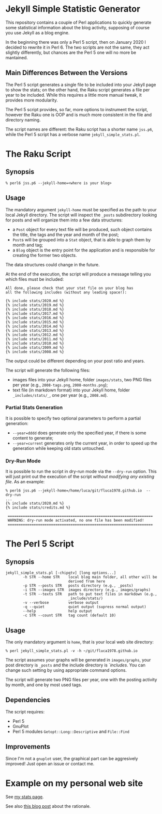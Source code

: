 # Jekyll Simple Statistic Generator

This repository contains a couple of Perl applications to quickly generate some statistical information about the blog activity, supposing of course you use Jekyll as a blog engine.

In the beginning there was only a Perl 5 script, then on January 2020 I decided to rewrite it in Perl 6. The two scripts are not the same, they act slightly differently, but chances are the Perl 5 one will no more be mantained.

## Main Differences Between the Versions

The Perl 5 script generates a single file to be included into your Jekyll page to show the stats; on the other hand, the Raku script generates a file per year to be included. While this requires a little more manual tweak, it provides more modularity.

The Perl 5 script provides, so far, more options to instrument the script, however the Raku one is OOP and is much more consistent in the file and directory naming.

The script names are different: the Raku script has a shorter name `jss.p6`, while the Perl 5 script has a verbose name `jekyll_simple_stats.pl`.

# The Raku Script

## Synopsis

```shell
% perl6 jss.p6 --jekyll-home=<where is your blog> 
```

## Usage

The mandatory argument `jekyll-home` must be specified as the path to your local Jekyll directory.
The script will inspect the `_posts` subdirectory looking for posts and will organize them into a few data structures:
- a `Post` object for every text file will be produced, such object contains the title, the tags and the year and month of the post;
- `Post`s will be grouped into a `Stat` object, that is able to graph them by month and tag;
- a `Blog` object is the entry point for the application and is responsible for creating the former two objects.

The data structures could change in the future.

At the end of the execution, the script will produce a message telling you which files must be included:
```shell
All done, please check that your stat file on your blog has
all the following includes (without any leading space!):

{% include stats/2020.md %}
{% include stats/2019.md %}
{% include stats/2018.md %}
{% include stats/2017.md %}
{% include stats/2016.md %}
{% include stats/2015.md %}
{% include stats/2014.md %}
{% include stats/2013.md %}
{% include stats/2012.md %}
{% include stats/2011.md %}
{% include stats/2010.md %}
{% include stats/2009.md %}
{% include stats/2008.md %}
```

The output could be different depending on your post ratio and years.

The script will generate the following files:
- images files into your Jekyll home, folder `images/stats`, two PNG files per year (e.g., `2008-tags.png`, `2008-months.png`);
- text file (in markdown format) into your Jekyll home, folder `_includes/stats/_`, one per year (e.g., `2008.md`).

### Partial Stats Generation

It is possible to specify two optional parameters to perform a partial generation:
- `--year=dddd` does generate only the specified year, if there is some content to generate;
- `--year=current` generates only the current year, in order to speed up the generation while keeping old stats untouched.

### Dry-Run Mode

It is possible to run the script in dry-run mode via the `--dry-run` option. This will just print out the execution of the script *without modifying any existing file*.
As an example:

```shell
% perl6 jss.p6 --jekyll-home=/home/luca/git/fluca1978.github.io  --dry-run
...
{% include stats/2020.md %}
{% include stats/credits.md %}

 ===================================================================
 WARNING: dry-run mode activated, no one file has been modified!
 ===================================================================
```



# The Perl 5 Script

## Synopsis

```shell
jekyll_simple_stats.pl [-chipqtv] [long options...]
        -h STR --home STR    local blog main folder, all other will be
                             derived from here
        -p STR --posts STR   posts directory (e.g., _posts)
        -i STR --images STR  images directory (e.g., images/graphs)
        -t STR --texts STR   path to put text files in markdown (e.g.,
                             _include/stats/)
        -v --verbose         verbose output
        -q --quiet           quiet output (supress normal output)
        --help               help output
        -c STR --count STR   tag count (default 10)
```

## Usage

The only mandatory argument is `home`, that is your local web site directory:

```shell
% perl jekyll_simple_stats.pl -v -h ~/git/fluca1978.github.io
```

The script assumes your graphs will be generated in `images/graphs`, your post directory is `_posts` and the include directory is `_includes_. You can change such setting by using appropriate command options.

The script will generate two PNG files per year, one with the posting activity by month, and one by most used tags.

## Dependencies

The script requires:
- Perl 5
- GnuPlot
- Perl 5 modules `Getopt::Long::Descriptive` and `File::Find`


## Improvements

Since I'm not a `gnuplot` user, the graphical part can be aggresively improved!
Just open an issue or contact me.


# Example on my personal web site

See [my stats page](https://fluca1978.github.io/stats).

See also [this blog post](https://fluca1978.github.io/2019/07/10/JekyllStatistics.html) about the rationale.
